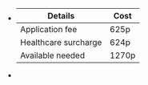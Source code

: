 - | Details | Cost |
  | --- | --- |
  |Application fee| 625p|
  |Healthcare surcharge|624p|
  |Available needed|1270p|
-